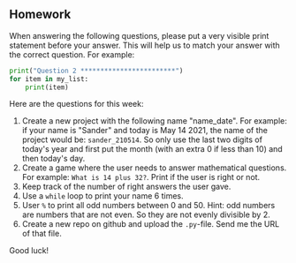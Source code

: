 Homework
-

When answering the following questions, please put a very visible print statement before your answer. This will help us to match your answer with the correct question. For example:

```Python
print("Question 2 ************************")
for item in my_list:
    print(item)
```

Here are the questions for this week:

1. Create a new project with the following name "name_date". For example: if your name is "Sander" and today is May 14 2021, the name of the project would be: `sander_210514`. So only use the last two digits of today's year and first put the month (with an extra 0 if less than 10) and then today's day.
1. Create a game where the user needs to answer mathematical questions. For example: `What is 14 plus 32?`. Print if the user is right or not.
1. Keep track of the number of right answers the user gave.
1. Use a `while` loop to print your name 6 times.
1. User `%` to print all odd numbers between 0 and 50. Hint: odd numbers are numbers that are not even. So they are not evenly divisible by 2.
1. Create a new repo on github and upload the `.py`-file. Send me the URL of that file.

Good luck!
